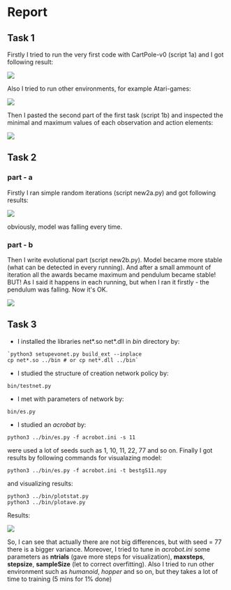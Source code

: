 # Report
## Task 1
Firstly I tried to run the very first code with CartPole-v0 (script 1a) and I got following result:

![](https://i.imgur.com/nZ9QPEL.png)

Also I tried to run other environments, for example Atari-games:

![](https://i.imgur.com/0jiewER.png)

Then I pasted the second part of the first task (script 1b) and inspected the minimal and maximum values of
each observation and action elements: 

![](https://i.imgur.com/MYCKPX8.png)

## Task 2
### part - a
Firstly I ran simple random iterations (script new2a.py) and got following results:

![](https://i.imgur.com/rEdoVcx.png)

obviously, model was falling every time.
### part - b
Then I write evolutional part (script new2b.py). Model became more stable (what can be detected in every running). And after a small ammount of iteration all the awards became maximum and pendulum became stable! BUT! As I said it happens in each running, but when I ran it firstly - the pendulum was falling. Now it's OK.

![](https://i.imgur.com/WiuP3rp.png)

## Task 3
- I installed the libraries net*.so net*.dll in *bin* directory by:
```
`python3 setupevonet.py build_ext --inplace
cp net*.so ../bin # or cp net*.dll ../bin`
```
- I studied the structure of creation network policy by:
```
bin/testnet.py
```
- I met with parameters of network by:
```
bin/es.py
```
- I studied an *acrobat* by:
```
python3 ../bin/es.py -f acrobot.ini -s 11
```
were used a lot of seeds such as 1, 10, 11, 22, 77 and so on. Finally I got results by following commands for visualazing model:
```
python3 ../bin/es.py -f acrobot.ini -t bestgS11.npy
```
and visualizing results:
```
python3 ../bin/plotstat.py
python3 ../bin/plotave.py
```
Results:

![](https://i.imgur.com/2buvL1v.png)

So, I can see that actually there are not big differences, but with seed = 77 there is a bigger variance.
Moreover, I tried to tune in *acrobot.ini* some parameters as **ntrials** (gave more steps for visualization), **maxsteps**, **stepsize**, **sampleSize** (let to correct overfitting).
Also I tried to run other environment such as *humanoid*, *hopper* and so on, but they takes a lot of time to training (5 mins for 1% done)

